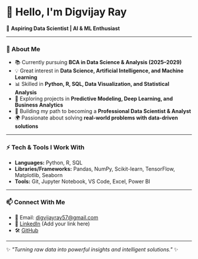 # 👋 Hello, I'm Digvijay Ray  

🚀 **Aspiring Data Scientist | AI & ML Enthusiast**  

---

### 🌱 About Me  
- 📚 Currently pursuing **BCA in Data Science & Analysis (2025–2029)**  
- 💡 Great interest in **Data Science, Artificial Intelligence, and Machine Learning**  
- 📊 Skilled in **Python, R, SQL, Data Visualization, and Statistical Analysis**  
- 🤖 Exploring projects in **Predictive Modeling, Deep Learning, and Business Analytics**  
- 💼 Building my path to becoming a **Professional Data Scientist & Analyst**  
- 🌍 Passionate about solving **real-world problems with data-driven solutions**  

---

### ⚡ Tech & Tools I Work With  
- **Languages:** Python, R, SQL  
- **Libraries/Frameworks:** Pandas, NumPy, Scikit-learn, TensorFlow, Matplotlib, Seaborn  
- **Tools:** Git, Jupyter Notebook, VS Code, Excel, Power BI  

---

### 📫 Connect With Me  
- 📧 Email: digvijayray57@gmail.com  
- 🔗 [LinkedIn](#) (Add your link here)  
- 🛠️ [GitHub](https://github.com/)  

---

✨ *"Turning raw data into powerful insights and intelligent solutions."* ✨  

